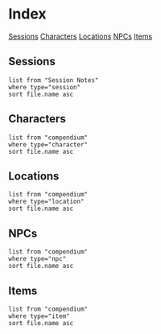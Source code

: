 # Index
<span class="nav">[Sessions](#Sessions) [Characters](#Characters) [Locations](#Locations) [NPCs](#NPCs) [Items](#Items)</span>

## Sessions
```dataview
list from "Session Notes"
where type="session"
sort file.name asc
```

## Characters
```dataview
list from "compendium"
where type="character"
sort file.name asc
```

## Locations
```dataview
list from "compendium"
where type="location"
sort file.name asc
```

## NPCs
```dataview
list from "compendium"
where type="npc"
sort file.name asc
```

## Items
```dataview
list from "compendium"
where type="item"
sort file.name asc
```

